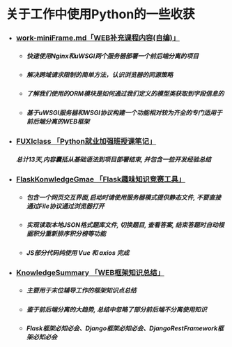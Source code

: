 # 关于工作中使用Python的一些收获

- ### [work-miniFrame.md「WEB补充课程内容(自编)」](https://github.com/kerbalwzy/aboutPython/blob/master/work-miniFrame.md)

  - ##### 快速使用Nginx和uWSGI两个服务器部署一个前后端分离的项目

  - ##### 解决跨域请求限制的简单方法，认识浏览器的同源策略

  - ##### 了解我们使用的ORM模块是如何通过我们定义的模型类获取到字段信息的

  - ##### 基于uWSGI服务器和WSGI协议构建一个功能相对较为齐全的专门适用于前后端分离的WEB框架

- ### [FUXIclass 「Python就业加强班授课笔记」](https://github.com/kerbalwzy/aboutPython/tree/master/FUXIclass)

  ##### 总计13天,内容囊括从基础语法到项目部署结束, 并包含一些开发经验总结

- ### [FlaskKonwledgeGmae 「Flask趣味知识竞赛工具」](https://github.com/kerbalwzy/aboutPython/tree/master/FlaskKnowledgeGame)

  - ##### 包含一个网页交互界面,启动时请使用服务器模式提供静态文件, 不要直接通过File协议通过浏览器打开

  - ##### 实现读取本地JSON格式题库文件, 切换题目, 查看答案, 结束答题时自动根据积分重新排序积分榜等功能

  - ##### JS部分代码纯使用 Vue 和 axios 完成

- ### [KnowledgeSummary 「WEB框架知识总结」](https://github.com/kerbalwzy/aboutPython/tree/master/KnowledgeSummary)

  - ##### 主要用于末位辅导工作的框架知识点总结

  - ##### 鉴于前后端分离的大趋势, 总结中忽略了部分前后端不分离使用知识

  - ##### Flask框架必知必会、Django框架必知必会、DjangoRestFramework框架必知必会